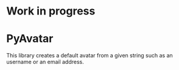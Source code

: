 # Work in progress
# PyAvatar

This library creates a default avatar from a given string such as an 
username or an email address.
